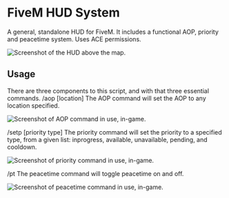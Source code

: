 # FiveM HUD System
A general, standalone HUD for FiveM. It includes a functional AOP, priority and peacetime system. Uses ACE permissions.

![Screenshot of the HUD above the map.](https://i.imgur.com/2zR2KdO.png)

## Usage
There are three components to this script, and with that three essential commands.
/aop [location]
The AOP command will set the AOP to any location specified.

![Screenshot of AOP command in use, in-game.](https://i.imgur.com/1mWSBm9.png)

/setp [priority type]
The priority command will set the priority to a specified type, from a given list: inprogress, available, unavailable, pending, and cooldown.

![Screenshot of priority command in use, in-game.](https://i.imgur.com/o38Rx7O.png)

/pt
The peacetime command will toggle peacetime on and off.

![Screenshot of peacetime command in use, in-game.](https://i.imgur.com/cU5HjMZ.png)
